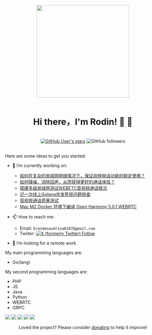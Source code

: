 <div id="header" align="center">
<img width = '300' hight = '300'  src="https://media2.giphy.com/media/v1.Y2lkPTc5MGI3NjExbmdoaTh3c2oxOTlxNnRnNWxjb3Q4cmh1cnZnbHpnbzhnOHptNnc5NSZlcD12MV9pbnRlcm5hbF9naWZfYnlfaWQmY3Q9Zw/bGgsc5mWoryfgKBx1u/giphy.gif"/>
<!-- <img width = '300' hight = '300'  src="https://anime-girls-holding-programming-books.netlify.app/static/Takebe_Saori_on_Web_Assembly_With_Rust-8f70c36b6823036ee259737b6088e2b8.png"/> -->

</div> 
<br>

<div id="body" align="center">
  <h1> Hi there，I'm Rodin! 👋 👋</h1>
  <br>
  <div>
  <a target="_blank" href="https://github.com/snowlyg"> <img alt="GitHub User's stars" src="https://img.shields.io/github/stars/snowlyg"></a>
  <img alt="GitHub followers" src="https://img.shields.io/github/followers/snowlyg">
</div>
</div>
<br>

<!--
**snowlyg/snowlyg** is a ✨ _special_ ✨ repository because its `README.md` (this file) appears on your GitHub profile.
-->

Here are some ideas to get you started:

- 🔭 I’m currently working on:
  - [如何在复杂的局域网网络情况下，保证视频电话功能的稳定使用？](https://emphasized-burst-0c5.notion.site/111e8b936fa681519c28c6cde831ff89)
  - [如何降噪、消除回声，从而获得更好的通话体验？](https://emphasized-burst-0c5.notion.site/181e8b936fa6806fb421e5bd2b32591e)
  - [搭建多级局域网测试WEBETC音视频通话情况](https://emphasized-burst-0c5.notion.site/WEBETC-1a0e8b936fa6800e9132fb37eaf54cad)
  - [记一次线上Golang并发死锁问题排查](https://emphasized-burst-0c5.notion.site/Golang-1d3e8b936fa6809eb9b0e777dcf7e435)
  - [音视频通话质量测试](./test.docx)
  - [Mac M2 Docker 环境下编译  Open Harmony 5.0.1 WEBRTC](https://emphasized-burst-0c5.notion.site/Mac-M2-Docker-Open-Harmony-5-0-1-WEBRTC-1f9e8b936fa680659708d19287b7b779?pvs=4)
- 📫 How to reach me: 

  - Email: `brendenaudrina6287@gmail.com`
  - Twiiter: <a target="_blank" href="https://twitter.com/rodin990"> <img alt="X (formerly Twitter) Follow" src="https://img.shields.io/twitter/follow/rodin990"></a>
- 🤔 I’m looking for a remote work.
<!--
- 🌱 I’m currently learning ...
- 🤔 I’m looking for help with ...
- 👯 I’m looking to collaborate on ...
- 💬 Ask me about ...
- 😄 Pronouns: ...
- ⚡ Fun fact: ...
-->

My main programming languages are:

  - Go(lang)

My second programming languages are:

  - PHP
  - JS
  - Java
  - Python
  - WEBRTC
  - GRPC
  
![](https://github-profile-summary-cards.vercel.app/api/cards/profile-details?username=snowlyg&theme=github)
![](https://github-profile-summary-cards.vercel.app/api/cards/repos-per-language?username=snowlyg&theme=github)
![](https://github-profile-summary-cards.vercel.app/api/cards/most-commit-language?username=snowlyg&theme=github)
![](https://github-profile-summary-cards.vercel.app/api/cards/stats?username=snowlyg&theme=github)
![](https://github-profile-summary-cards.vercel.app/api/cards/productive-time?username=snowlyg&theme=github)
<!--  [![Ido's github stats](https://github-readme-stats.vercel.app/api?username=snowlyg&show_icons=true&theme=radical)](https://github.com/anuraghazra/github-readme-stats) -->


<p align="center">Loved the project? Please consider <a href="https://paypal.me/snowlyg?country.x=C2&locale.x=zh_XC">donating</a> to help it improve!
